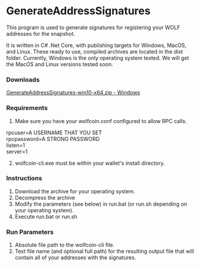 # GenerateAddressSignatures
This program is used to generate signatures for registering your WOLF addresses for the snapshot.

It is written in C# .Net Core, with publishing targets for Windows, MacOS, and Linux. These ready to use, compiled archives are located in the dist folder. Currently, Windows is the only operating system tested. We will get the MacOS and Linux versions tested soon.

### Downloads
[GenerateAddressSignatures-win10-x64.zip - Windows](https://wolfpackbotdownloads.azureedge.net/wolfpackbotdownloadscontainer/tools/GenerateAddressSignatures-win10-x64.zip)

### Requirements
1. Make sure you have your wolfcoin.conf configured to allow RPC calls.

rpcuser=A USERNAME THAT YOU SET<br/>
rpcpassword=A STRONG PASSWORD<br/>
listen=1<br/>
server=1

2. wolfcoin-cli.exe must be within your wallet's install directory.

### Instructions
1. Download the archive for your operating system.
2. Decompress the archive
3. Modify the parameters (see below) in run.bat (or run.sh depending on your operating system).
4. Execute run.bat or run.sh

### Run Parameters
1. Absolute file path to the wolfcoin-cli file.
2. Text file name (and optional full path) for the resulting output file that will contain all of your addresses with the signatures.
